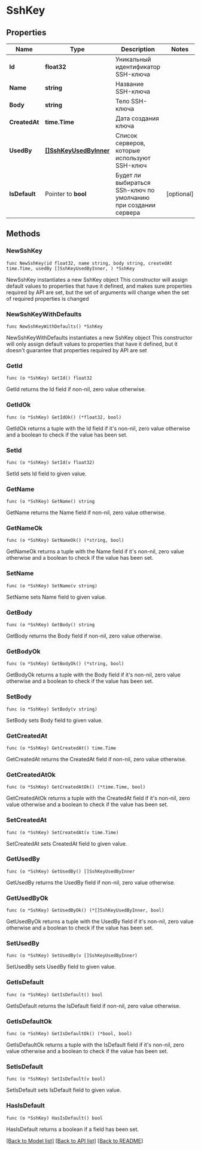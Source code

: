# SshKey

## Properties

Name | Type | Description | Notes
------------ | ------------- | ------------- | -------------
**Id** | **float32** | Уникальный идентификатор SSH-ключа | 
**Name** | **string** | Название SSH-ключа | 
**Body** | **string** | Тело SSH-ключа | 
**CreatedAt** | **time.Time** | Дата создания ключа | 
**UsedBy** | [**[]SshKeyUsedByInner**](SshKeyUsedByInner.md) | Список серверов, которые используют SSH-ключ | 
**IsDefault** | Pointer to **bool** | Будет ли выбираться SSh-ключ по умолчанию при создании сервера | [optional] 

## Methods

### NewSshKey

`func NewSshKey(id float32, name string, body string, createdAt time.Time, usedBy []SshKeyUsedByInner, ) *SshKey`

NewSshKey instantiates a new SshKey object
This constructor will assign default values to properties that have it defined,
and makes sure properties required by API are set, but the set of arguments
will change when the set of required properties is changed

### NewSshKeyWithDefaults

`func NewSshKeyWithDefaults() *SshKey`

NewSshKeyWithDefaults instantiates a new SshKey object
This constructor will only assign default values to properties that have it defined,
but it doesn't guarantee that properties required by API are set

### GetId

`func (o *SshKey) GetId() float32`

GetId returns the Id field if non-nil, zero value otherwise.

### GetIdOk

`func (o *SshKey) GetIdOk() (*float32, bool)`

GetIdOk returns a tuple with the Id field if it's non-nil, zero value otherwise
and a boolean to check if the value has been set.

### SetId

`func (o *SshKey) SetId(v float32)`

SetId sets Id field to given value.


### GetName

`func (o *SshKey) GetName() string`

GetName returns the Name field if non-nil, zero value otherwise.

### GetNameOk

`func (o *SshKey) GetNameOk() (*string, bool)`

GetNameOk returns a tuple with the Name field if it's non-nil, zero value otherwise
and a boolean to check if the value has been set.

### SetName

`func (o *SshKey) SetName(v string)`

SetName sets Name field to given value.


### GetBody

`func (o *SshKey) GetBody() string`

GetBody returns the Body field if non-nil, zero value otherwise.

### GetBodyOk

`func (o *SshKey) GetBodyOk() (*string, bool)`

GetBodyOk returns a tuple with the Body field if it's non-nil, zero value otherwise
and a boolean to check if the value has been set.

### SetBody

`func (o *SshKey) SetBody(v string)`

SetBody sets Body field to given value.


### GetCreatedAt

`func (o *SshKey) GetCreatedAt() time.Time`

GetCreatedAt returns the CreatedAt field if non-nil, zero value otherwise.

### GetCreatedAtOk

`func (o *SshKey) GetCreatedAtOk() (*time.Time, bool)`

GetCreatedAtOk returns a tuple with the CreatedAt field if it's non-nil, zero value otherwise
and a boolean to check if the value has been set.

### SetCreatedAt

`func (o *SshKey) SetCreatedAt(v time.Time)`

SetCreatedAt sets CreatedAt field to given value.


### GetUsedBy

`func (o *SshKey) GetUsedBy() []SshKeyUsedByInner`

GetUsedBy returns the UsedBy field if non-nil, zero value otherwise.

### GetUsedByOk

`func (o *SshKey) GetUsedByOk() (*[]SshKeyUsedByInner, bool)`

GetUsedByOk returns a tuple with the UsedBy field if it's non-nil, zero value otherwise
and a boolean to check if the value has been set.

### SetUsedBy

`func (o *SshKey) SetUsedBy(v []SshKeyUsedByInner)`

SetUsedBy sets UsedBy field to given value.


### GetIsDefault

`func (o *SshKey) GetIsDefault() bool`

GetIsDefault returns the IsDefault field if non-nil, zero value otherwise.

### GetIsDefaultOk

`func (o *SshKey) GetIsDefaultOk() (*bool, bool)`

GetIsDefaultOk returns a tuple with the IsDefault field if it's non-nil, zero value otherwise
and a boolean to check if the value has been set.

### SetIsDefault

`func (o *SshKey) SetIsDefault(v bool)`

SetIsDefault sets IsDefault field to given value.

### HasIsDefault

`func (o *SshKey) HasIsDefault() bool`

HasIsDefault returns a boolean if a field has been set.


[[Back to Model list]](../README.md#documentation-for-models) [[Back to API list]](../README.md#documentation-for-api-endpoints) [[Back to README]](../README.md)


